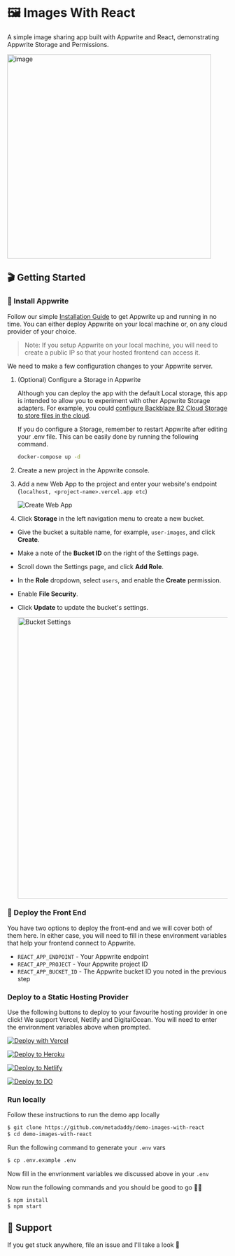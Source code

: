# 🖼️ Images With React

A simple image sharing app built with Appwrite and React, demonstrating Appwrite Storage and Permissions.

<img width="466" alt="image" src="https://user-images.githubusercontent.com/723517/195679601-9dbfc7e5-37d8-4144-84e6-a103ad85979f.png">

## 🎬 Getting Started

### 🤘 Install Appwrite 
Follow our simple [Installation Guide](https://appwrite.io/docs/installation) to get Appwrite up and running in no time. You can either deploy Appwrite on your local machine or, on any cloud provider of your choice. 

> Note: If you setup Appwrite on your local machine, you will need to create a public IP so that your hosted frontend can access it.
  
We need to make a few configuration changes to your Appwrite server. 

1. (Optional) Configure a Storage in Appwrite

    Although you can deploy the app with the default Local storage, this app is intended to allow you to experiment with other Appwrite Storage adapters. For example, you could [configure Backblaze B2 Cloud Storage to store files in the cloud](https://medium.com/appwrite-io/appwrite-storage-meets-backblaze-b2-c0b3a9d303f3).
    
    If you do configure a Storage, remember to restart Appwrite after editing your .env file. This can be easily done by running the following command.
    
    ```bash
    docker-compose up -d
    ```
2. Create a new project in the Appwrite console.

3. Add a new Web App to the project and enter your website's endpoint (`localhost, <project-name>.vercel.app etc`)

    ![Create Web App](https://user-images.githubusercontent.com/20852629/113019434-3c27c900-919f-11eb-997c-1da5a8303ceb.png)
    
4. Click **Storage** in the left navigation menu to create a new bucket.
  * Give the bucket a suitable name, for example, `user-images`, and click **Create**.
  * Make a note of the **Bucket ID** on the right of the Settings page.
  * Scroll down the Settings page, and click **Add Role**. 
  * In the **Role** dropdown, select `users`, and enable the **Create** permission.
  * Enable **File Security**.
  * Click **Update** to update the bucket's settings.

    <img width="642" alt="Bucket Settings" src="https://user-images.githubusercontent.com/723517/195677596-f52fd8d0-c94c-4670-9bfb-46565e9b899f.png">

### 🚀 Deploy the Front End

You have two options to deploy the front-end and we will cover both of them here. In either case, you will need to fill in these environment variables that help your frontend connect to Appwrite.

* `REACT_APP_ENDPOINT` - Your Appwrite endpoint
* `REACT_APP_PROJECT` - Your Appwrite project ID
* `REACT_APP_BUCKET_ID` - The Appwrite bucket ID you noted in the previous step

### **Deploy to a Static Hosting Provider**

Use the following buttons to deploy to your favourite hosting provider in one click! We support Vercel, Netlify and DigitalOcean. You will need to enter the environment variables above when prompted.

[![Deploy with Vercel](https://vercel.com/button)](https://vercel.com/new/git/external?repository-url=https%3A%2F%2Fgithub.com%2Fmetadaddy%2Fdemo-images-with-react&env=REACT_APP_BUCKET_ID,REACT_APP_PROJECT,REACT_APP_ENDPOINT&envDescription=Your%20Appwrite%20Endpoint%2C%20Project%20ID%20and%20Bucket%20ID%20)

[![Deploy to Heroku](https://www.herokucdn.com/deploy/button.svg)](https://heroku.com/deploy?template=https://github.com/metadaddy/demo-images-with-react)

[![Deploy to Netlify](https://www.netlify.com/img/deploy/button.svg)](https://app.netlify.com/start/deploy?repository=https://github.com/metadaddy/demo-images-with-react)

[![Deploy to DO](https://www.deploytodo.com/do-btn-blue.svg)](https://cloud.digitalocean.com/apps/new?repo=https://github.com/metadaddy/demo-images-with-react/tree/main)


### **Run locally**

Follow these instructions to run the demo app locally

```sh
$ git clone https://github.com/metadaddy/demo-images-with-react
$ cd demo-images-with-react
```

Run the following command to generate your `.env` vars

```sh
$ cp .env.example .env
```

Now fill in the envrionment variables we discussed above in your `.env`

Now run the following commands and you should be good to go 💪🏼

```
$ npm install
$ npm start
```

## 🤕 Support

If you get stuck anywhere, file an issue and I'll take a look 🤝
